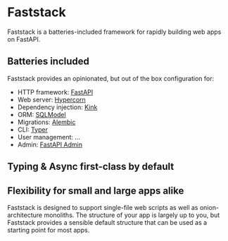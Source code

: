 # Faststack

Faststack is a batteries-included framework for rapidly building web apps on FastAPI.

## Batteries included

Faststack provides an opinionated, but out of the box configuration for:

- HTTP framework: [FastAPI](https://github.com/tiangolo/fastapi)
- Web server: [Hypercorn](https://github.com/pgjones/hypercorn)
- Dependency injection: [Kink](https://github.com/kodemore/kink)
- ORM: [SQLModel](https://github.com/tiangolo/sqlmodel)
- Migrations: [Alembic](https://github.com/sqlalchemy/alembic)
- CLI: [Typer](https://github.com/tiangolo/typer)
- User management: ...
- Admin: [FastAPI Admin](https://github.com/fastapi-admin/fastapi-admin)

## Typing & Async first-class by default

## Flexibility for small and large apps alike

Faststack is designed to support single-file web scripts as well as onion-architecture
monoliths. The structure of your app is largely up to you, but Faststack provides a
sensible default structure that can be used as a starting point for most apps.
